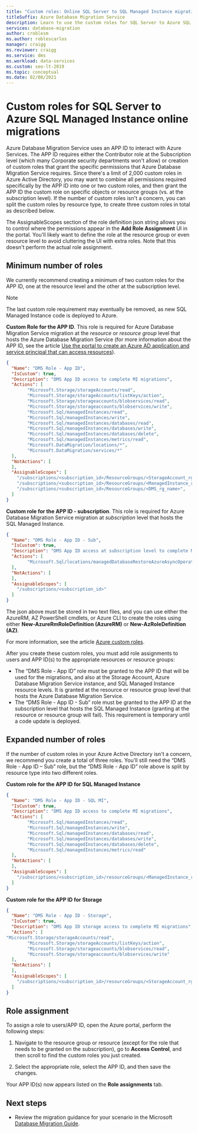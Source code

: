 ```yaml
---
title: "Custom roles: Online SQL Server to SQL Managed Instance migrations"
titleSuffix: Azure Database Migration Service
description: Learn to use the custom roles for SQL Server to Azure SQL Managed Instance online migrations.
services: database-migration
author: croblesm
ms.author: roblescarlos
manager: craigg
ms.reviewer: craigg
ms.service: dms
ms.workload: data-services
ms.custom: seo-lt-2019
ms.topic: conceptual
ms.date: 02/08/2021
---
```


# Custom roles for SQL Server to Azure SQL Managed Instance online migrations

Azure Database Migration Service uses an APP ID to interact with Azure Services. The APP ID requires either the Contributor role at the Subscription level (which many Corporate security departments won't allow) or creation of custom roles that grant the specific permissions that Azure Database Migration Service requires. Since there's a limit of 2,000 custom roles in Azure Active Directory, you may want to combine all permissions required specifically by the APP ID into one or two custom roles, and then grant the APP ID the custom role on specific objects or resource groups (vs. at the subscription level). If the number of custom roles isn't a concern, you can split the custom roles by resource type, to create three custom roles in total as described below.

The AssignableScopes section of the role definition json string allows you to control where the permissions appear in the **Add Role Assignment** UI in the portal. You'll likely want to define the role at the resource group or even resource level to avoid cluttering the UI with extra roles. Note that this doesn't perform the actual role assignment.

## Minimum number of roles

We currently recommend creating a minimum of two custom roles for the APP ID, one at the resource level and the other at the subscription level.

> [!NOTE]
> The last custom role requirement may eventually be removed, as new SQL Managed Instance code is deployed to Azure.

**Custom Role for the APP ID**. This role is required for Azure Database Migration Service migration at the *resource* or *resource group* level that hosts the Azure Database Migration Service (for more information about the APP ID, see the article [Use the portal to create an Azure AD application and service principal that can access resources](../active-directory/develop/howto-create-service-principal-portal.md)).

```json
{
  "Name": "DMS Role - App ID",
  "IsCustom": true,
  "Description": "DMS App ID access to complete MI migrations",
  "Actions": [
        "Microsoft.Storage/storageAccounts/read",
        "Microsoft.Storage/storageAccounts/listKeys/action",
        "Microsoft.Storage/storageaccounts/blobservices/read",
        "Microsoft.Storage/storageaccounts/blobservices/write",
        "Microsoft.Sql/managedInstances/read",
        "Microsoft.Sql/managedInstances/write",
        "Microsoft.Sql/managedInstances/databases/read",
        "Microsoft.Sql/managedInstances/databases/write",
        "Microsoft.Sql/managedInstances/databases/delete",
        "Microsoft.Sql/managedInstances/metrics/read",
        "Microsoft.DataMigration/locations/*",
        "Microsoft.DataMigration/services/*"
  ],
  "NotActions": [
  ],
  "AssignableScopes": [
    "/subscriptions/<subscription_id>/ResourceGroups/<StorageAccount_rg_name>",
    "/subscriptions/<subscription_id>/ResourceGroups/<ManagedInstance_rg_name>",
    "/subscriptions/<subscription_id>/ResourceGroups/<DMS_rg_name>",
  ]
}
```

**Custom role for the APP ID - subscription**. This role is required for Azure Database Migration Service migration at *subscription* level that hosts the SQL Managed Instance.

```json
{
  "Name": "DMS Role - App ID - Sub",
  "IsCustom": true,
  "Description": "DMS App ID access at subscription level to complete MI migrations",
  "Actions": [
        "Microsoft.Sql/locations/managedDatabaseRestoreAzureAsyncOperation/*"
  ],
  "NotActions": [
  ],
  "AssignableScopes": [
    "/subscriptions/<subscription_id>"
  ]
}
```

The json above must be stored in two text files, and you can use either the AzureRM, AZ PowerShell cmdlets, or Azure CLI to create the roles using either **New-AzureRmRoleDefinition (AzureRM)** or **New-AzRoleDefinition (AZ)**.

For more information, see the article [Azure custom roles](../role-based-access-control/custom-roles.md).

After you create these custom roles, you must add role assignments to users and APP ID(s) to the appropriate resources or resource groups:

* The “DMS Role - App ID” role must be granted to the APP ID that will be used for the migrations, and also at the Storage Account, Azure Database Migration Service instance, and SQL Managed Instance resource levels. It is granted at the resource or resource group level that hosts the Azure Database Migration Service.
* The “DMS Role - App ID - Sub” role must be granted to the APP ID at the subscription level that hosts the SQL Managed Instance (granting at the resource or resource group will fail). This requirement is temporary until a code update is deployed.

## Expanded number of roles

If the number of custom roles in your Azure Active Directory isn't a concern, we recommend you create a total of three roles. You'll still need the “DMS Role - App ID – Sub” role, but the “DMS Role - App ID” role above is split by resource type into two different roles.

**Custom role for the APP ID for SQL Managed Instance**

```json
{
  "Name": "DMS Role - App ID - SQL MI",
  "IsCustom": true,
  "Description": "DMS App ID access to complete MI migrations",
  "Actions": [
        "Microsoft.Sql/managedInstances/read",
        "Microsoft.Sql/managedInstances/write",
        "Microsoft.Sql/managedInstances/databases/read",
        "Microsoft.Sql/managedInstances/databases/write",
        "Microsoft.Sql/managedInstances/databases/delete",
        "Microsoft.Sql/managedInstances/metrics/read"
  ],
  "NotActions": [
  ],
  "AssignableScopes": [
    "/subscriptions/<subscription_id>/resourceGroups/<ManagedInstance_rg_name>"
  ]
}
```

**Custom role for the APP ID for Storage**

```json
{
  "Name": "DMS Role - App ID - Storage",
  "IsCustom": true,
  "Description": "DMS App ID storage access to complete MI migrations",
  "Actions": [
"Microsoft.Storage/storageAccounts/read",
        "Microsoft.Storage/storageAccounts/listKeys/action",
        "Microsoft.Storage/storageaccounts/blobservices/read",
        "Microsoft.Storage/storageaccounts/blobservices/write"
  ],
  "NotActions": [
  ],
  "AssignableScopes": [
    "/subscriptions/<subscription_id>/resourceGroups/<StorageAccount_rg_name>"
  ]
}
```

## Role assignment

To assign a role to users/APP ID, open the Azure portal, perform the following steps:

1. Navigate to the resource group or resource (except for the role that needs to be granted on the subscription), go to **Access Control**, and then scroll to find the custom roles you just created.

2. Select the appropriate role, select the APP ID, and then save the changes.

  Your APP ID(s) now appears listed on the **Role assignments** tab.

## Next steps

* Review the migration guidance for your scenario in the Microsoft [Database Migration Guide](/data-migration/).
